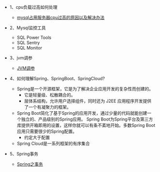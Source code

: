 - 1、cpu负载过高如何处理
    - [mysql占用服务器cpu过高的原因以及解决办法](https://www.cnblogs.com/wcm19910616/p/11057880.html)

- 2、Mysql监控工具
    - SQL Power Tools
    - SQL Sentry
    - SQL Monitor

- 3、jvm调参
    - [JVM调参](https://juejin.im/post/5ea28d38e51d4546c27bdfb9)

- 4、如何理解Spring、SpringBoot、SpringCloud?
    - Spring是一个开源框架，它是为了解决企业应用开发的复杂性而创建的。
        - 它是轻量级、松散耦合的。
        - 层体系结构，允许用户选择组件，同时还为 J2EE 应用程序开发提供了一个有凝聚力的框架。
    - Spring Boot简化了基于Spring的应用开发，通过少量的代码就能创建一个独立的、产品级别的Spring应用。 Spring Boot为Spring平台及第三方库提供开箱即用的设置，这样你就可以有条不紊地开始。多数Spring Boot应用只需要很少的Spring配置。
        - 约定大于配置
    - Spring Cloud是一系列框架的有序集合

    
- 5、Spring事务
    - [Spring之事务](https://juejin.im/post/5e943aeb6fb9a03c957ffcae)